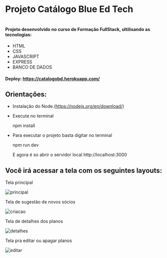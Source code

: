 <h1>Projeto Catálogo Blue Ed Tech<h1>
 
#### Projeto desenvolvido no curso de Formação FullStack, ultilisando as tecnologias:
+ HTML
+ CSS
+ JAVASCRIPT
+ EXPRESS
+ BANCO DE DADOS

#### Deploy: https://catalogobd.herokuapp.com/
  
## Orientações:
  
+ Instalação do Node.(https://nodejs.org/en/download/)
+ Execute no terminal


  npm install

+ Para executar o projeto basta digitar no terminal
  

  npm run dev


  E agora é so abrir o servidor local http://localhost:3000

  
## Você irá acessar a tela com os seguintes layouts:
 
Tela principal
  

![principal](https://user-images.githubusercontent.com/56590620/172921560-526a7e51-97f2-4497-9241-edfdd2ea000a.png)


Tela de sugestão de novos sócios

  
![criacao](https://user-images.githubusercontent.com/56590620/172921603-743930ff-5ea9-4e97-b9d7-0585d7f9b497.png)

  
Tela de detalhes dos planos
  
  
![detalhes](https://user-images.githubusercontent.com/56590620/172921675-156b306e-73da-4176-bade-27db61ab21f2.png)

  
 Tela pra editar ou apagar planos
  
  
![editar](https://user-images.githubusercontent.com/56590620/172921846-dac93eaa-9e13-4b37-bb71-091b57258ca9.png)

